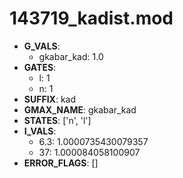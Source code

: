 # 143719_kadist.mod

- **G_VALS**:
  - gkabar_kad: 1.0
- **GATES**:
  - l: 1
  - n: 1
- **SUFFIX**: kad
- **GMAX_NAME**: gkabar_kad
- **STATES**: ['n', 'l']
- **I_VALS**:
  - 6.3: 1.0000735430079357
  - 37: 1.000084058100907
- **ERROR_FLAGS**: []
